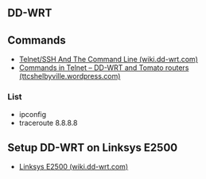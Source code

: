 ## DD-WRT

## Commands

* [Telnet/SSH And The Command Line (wiki.dd-wrt.com)](https://wiki.dd-wrt.com/wiki/index.php/Telnet/SSH_and_the_Command_Line)
* [Commands in Telnet – DD-WRT and Tomato routers (ttcshelbyville.wordpress.com)](https://ttcshelbyville.wordpress.com/2014/06/29/commands-in-telnet-dd-wrt-and-tomato-routers/)

### List

* ipconfig
* traceroute 8.8.8.8

## Setup DD-WRT on Linksys E2500

* [Linksys E2500 (wiki.dd-wrt.com)](https://wiki.dd-wrt.com/wiki/index.php/Linksys_E2500)
